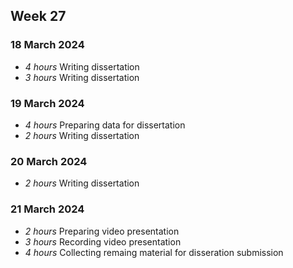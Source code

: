 ## Week 27

### 18 March 2024

* *4 hours* Writing dissertation
* *3 hours* Writing dissertation

### 19 March 2024

* *4 hours* Preparing data for dissertation
* *2 hours* Writing dissertation

### 20 March 2024

* *2 hours* Writing dissertation

### 21 March 2024

* *2 hours* Preparing video presentation
* *3 hours* Recording video presentation
* *4 hours* Collecting remaing material for disseration submission





